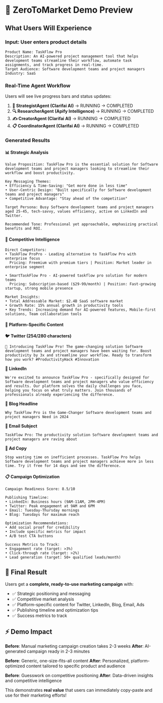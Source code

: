 # 🎯 ZeroToMarket Demo Preview

## What Users Will Experience

### **Input: User enters product details**
```
Product Name: TaskFlow Pro
Description: An AI-powered project management tool that helps development teams streamline their workflow, automate task assignments, and track progress in real-time.
Target Audience: Software development teams and project managers
Industry: SaaS
```

### **Real-Time Agent Workflow**
Users will see live progress bars and status updates:

1. **🧠 StrategistAgent (Clarifai AI)** → RUNNING → COMPLETED
2. **🔍 ResearcherAgent (Apify Intelligence)** → RUNNING → COMPLETED  
3. **✍️ CreatorAgent (Clarifai AI)** → RUNNING → COMPLETED
4. **📋 CoordinatorAgent (Clarifai AI)** → RUNNING → COMPLETED

### **Generated Results**

#### **📊 Strategic Analysis**
```
Value Proposition: TaskFlow Pro is the essential solution for Software development teams and project managers looking to streamline their workflow and boost productivity.

Key Messaging Themes:
• Efficiency & Time-Saving: "Get more done in less time"
• User-Centric Design: "Built specifically for Software development teams and project managers"
• Competitive Advantage: "Stay ahead of the competition"

Target Persona: Busy Software development teams and project managers aged 25-45, tech-savvy, values efficiency, active on LinkedIn and Twitter.

Recommended Tone: Professional yet approachable, emphasizing practical benefits and ROI.
```

#### **🏢 Competitive Intelligence**
```
Direct Competitors:
• TaskFlow ProPro - Leading alternative to TaskFlow Pro with enterprise focus
  Pricing: Freemium with premium tiers | Position: Market leader in enterprise segment

• SmartTaskFlow Pro - AI-powered taskflow pro solution for modern teams  
  Pricing: Subscription-based ($29-99/month) | Position: Fast-growing startup, strong mobile presence

Market Insights:
• Total Addressable Market: $2.4B SaaS software market
• Growth Rate: 15% annual growth in productivity tools
• Key Trends: Increasing demand for AI-powered features, Mobile-first solutions, Team collaboration tools
```

#### **🎨 Platform-Specific Content**

**🐦 Twitter (254/280 characters)**
```
🚀 Introducing TaskFlow Pro! The game-changing solution Software development teams and project managers have been waiting for. Boost productivity by 3x and streamline your workflow. Ready to transform how you work? #ProductivityHack #Innovation
```

**💼 LinkedIn**
```
We're excited to announce TaskFlow Pro - specifically designed for Software development teams and project managers who value efficiency and results. Our platform solves the daily challenges you face, helping you focus on what truly matters. Join thousands of professionals already experiencing the difference.
```

**📝 Blog Headline**
```
Why TaskFlow Pro is the Game-Changer Software development teams and project managers Need in 2024
```

**📧 Email Subject**
```
TaskFlow Pro: The productivity solution Software development teams and project managers are raving about
```

**📢 Ad Copy**
```
Stop wasting time on inefficient processes. TaskFlow Pro helps Software development teams and project managers achieve more in less time. Try it free for 14 days and see the difference.
```

#### **📋 Campaign Optimization**
```
Campaign Readiness Score: 8.5/10

Publishing Timeline:
• LinkedIn: Business hours (9AM-11AM, 2PM-4PM)
• Twitter: Peak engagement at 9AM and 6PM
• Email: Tuesday-Thursday mornings
• Blog: Tuesdays for maximum reach

Optimization Recommendations:
• Add social proof for credibility
• Include specific metrics for impact
• A/B test CTA buttons

Success Metrics to Track:
• Engagement rate (target: >3%)
• Click-through rate (target: >2%)
• Lead generation (target: 50+ qualified leads/month)
```

## **🎉 Final Result**

Users get a **complete, ready-to-use marketing campaign** with:
- ✅ Strategic positioning and messaging
- ✅ Competitive market analysis
- ✅ Platform-specific content for Twitter, LinkedIn, Blog, Email, Ads
- ✅ Publishing timeline and optimization tips
- ✅ Success metrics to track

## **⚡ Demo Impact**

**Before**: Manual marketing campaign creation takes 2-3 weeks
**After**: AI-generated campaign ready in 2-3 minutes

**Before**: Generic, one-size-fits-all content
**After**: Personalized, platform-optimized content tailored to specific product and audience

**Before**: Guesswork on competitive positioning
**After**: Data-driven insights and competitive intelligence

This demonstrates **real value** that users can immediately copy-paste and use for their marketing efforts! 